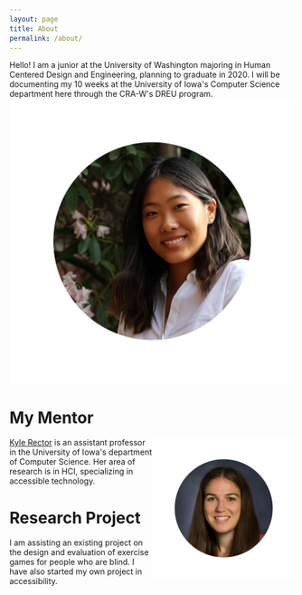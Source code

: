 ```yaml
---
layout: page
title: About
permalink: /about/
---
```


Hello! I am a junior at the University of Washington majoring in Human Centered Design and Engineering, planning to graduate in 2020. I will be documenting my 10 weeks at the University of Iowa's Computer Science department here through the CRA-W's DREU program.![me](images/amelia.png)


# My Mentor
<img style="float: right;" src="/images/kyle.png" width="250px"/>


[Kyle Rector](http://homepage.cs.uiowa.edu/~krector/) is an assistant professor in the University of Iowa's department of Computer Science. Her area of research is in HCI, specializing in accessible technology.



# Research Project

I am assisting an existing project on the design and evaluation of exercise games for people who are blind. I have also started my own project in accessibility. 